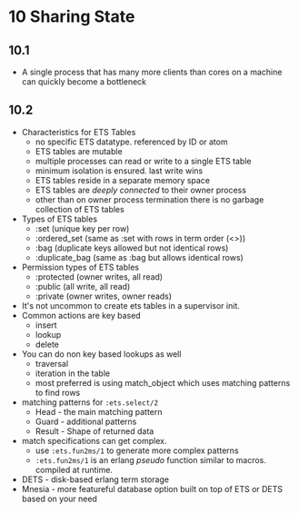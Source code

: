 # 10 Sharing State

## 10.1

* A single process that has many more clients than cores on a machine can quickly become a bottleneck

## 10.2

* Characteristics for ETS Tables
  * no specific ETS datatype. referenced by ID or atom
  * ETS tables are mutable
  * multiple processes can read or write to a single ETS table
  * minimum isolation is ensured. last write wins
  * ETS tables reside in a separate memory space
  * ETS tables are *deeply connected* to their owner process
  * other than on owner process termination there is no garbage collection of ETS tables
* Types of ETS tables
  * :set           (unique key per row)
  * :ordered_set   (same as :set with rows in term order (<>))
  * :bag           (duplicate keys allowed but not identical rows)
  * :duplicate_bag (same as :bag but allows identical rows)
* Permission types of ETS tables
  * :protected (owner writes, all read)
  * :public    (all write, all read)
  * :private   (owner writes, owner reads)
* It's not uncommon to create ets tables in a supervisor init.
* Common actions are key based
  * insert
  * lookup
  * delete
* You can do non key based lookups as well
  * traversal
  * iteration in the table
  * most preferred is using match_object which uses matching patterns to find rows
* matching patterns for `:ets.select/2`
  * Head - the main matching pattern
  * Guard - additional patterns
  * Result - Shape of returned data
* match specifications can get complex.
  * use `:ets.fun2ms/1` to generate more complex patterns
  * `:ets.fun2ms/1` is an erlang *pseudo* function similar to macros. compiled at runtime.
* DETS - disk-based erlang term storage
* Mnesia - more featureful database option built on top of ETS or DETS based on your need
